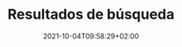 ---
title: "Resultados de búsqueda"
date: 2021-10-04T09:58:29+02:00
layout: "buscar"
draft: false
sitemap:
  priority : 0.1
---